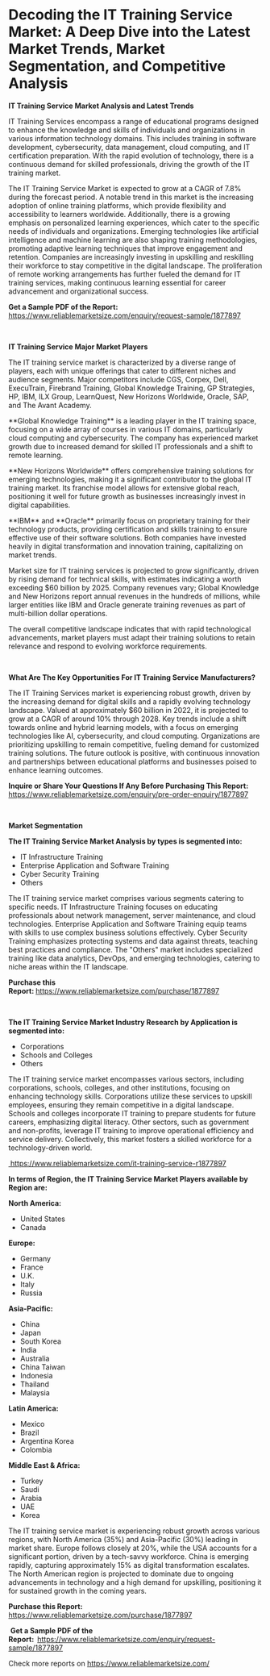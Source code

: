 <p><h1>Decoding the IT Training Service Market: A Deep Dive into the Latest Market Trends, Market Segmentation, and Competitive Analysis</h1></p><p><strong>IT Training Service Market Analysis and Latest Trends</strong></p>
<p><p>IT Training Services encompass a range of educational programs designed to enhance the knowledge and skills of individuals and organizations in various information technology domains. This includes training in software development, cybersecurity, data management, cloud computing, and IT certification preparation. With the rapid evolution of technology, there is a continuous demand for skilled professionals, driving the growth of the IT training market.</p><p>The IT Training Service Market is expected to grow at a CAGR of 7.8% during the forecast period. A notable trend in this market is the increasing adoption of online training platforms, which provide flexibility and accessibility to learners worldwide. Additionally, there is a growing emphasis on personalized learning experiences, which cater to the specific needs of individuals and organizations. Emerging technologies like artificial intelligence and machine learning are also shaping training methodologies, promoting adaptive learning techniques that improve engagement and retention. Companies are increasingly investing in upskilling and reskilling their workforce to stay competitive in the digital landscape. The proliferation of remote working arrangements has further fueled the demand for IT training services, making continuous learning essential for career advancement and organizational success.</p></p>
<p><strong>Get a Sample PDF of the Report:&nbsp;</strong> <a href="https://www.reliablemarketsize.com/enquiry/request-sample/1877897?utm_campaign=3262&utm_medium=2&utm_source=Github&utm_content=ia&utm_term=11032025&utm_id=it-training-service">https://www.reliablemarketsize.com/enquiry/request-sample/1877897</a></p>
<p>&nbsp;</p>
<p><strong>IT Training Service Major Market Players</strong></p>
<p><p>The IT training service market is characterized by a diverse range of players, each with unique offerings that cater to different niches and audience segments. Major competitors include CGS, Corpex, Dell, ExecuTrain, Firebrand Training, Global Knowledge Training, GP Strategies, HP, IBM, ILX Group, LearnQuest, New Horizons Worldwide, Oracle, SAP, and The Avant Academy.</p><p>**Global Knowledge Training** is a leading player in the IT training space, focusing on a wide array of courses in various IT domains, particularly cloud computing and cybersecurity. The company has experienced market growth due to increased demand for skilled IT professionals and a shift to remote learning. </p><p>**New Horizons Worldwide** offers comprehensive training solutions for emerging technologies, making it a significant contributor to the global IT training market. Its franchise model allows for extensive global reach, positioning it well for future growth as businesses increasingly invest in digital capabilities.</p><p>**IBM** and **Oracle** primarily focus on proprietary training for their technology products, providing certification and skills training to ensure effective use of their software solutions. Both companies have invested heavily in digital transformation and innovation training, capitalizing on market trends.</p><p>Market size for IT training services is projected to grow significantly, driven by rising demand for technical skills, with estimates indicating a worth exceeding $60 billion by 2025. Company revenues vary; Global Knowledge and New Horizons report annual revenues in the hundreds of millions, while larger entities like IBM and Oracle generate training revenues as part of multi-billion dollar operations.</p><p>The overall competitive landscape indicates that with rapid technological advancements, market players must adapt their training solutions to retain relevance and respond to evolving workforce requirements.</p></p>
<p>&nbsp;</p>
<p><strong>What Are The Key Opportunities For IT Training Service Manufacturers?</strong></p>
<p><p>The IT Training Services market is experiencing robust growth, driven by the increasing demand for digital skills and a rapidly evolving technology landscape. Valued at approximately $60 billion in 2022, it is projected to grow at a CAGR of around 10% through 2028. Key trends include a shift towards online and hybrid learning models, with a focus on emerging technologies like AI, cybersecurity, and cloud computing. Organizations are prioritizing upskilling to remain competitive, fueling demand for customized training solutions. The future outlook is positive, with continuous innovation and partnerships between educational platforms and businesses poised to enhance learning outcomes.</p></p>
<p><strong>Inquire or Share Your Questions If Any Before Purchasing This Report:</strong> <a href="https://www.reliablemarketsize.com/enquiry/pre-order-enquiry/1877897?utm_campaign=3262&utm_medium=2&utm_source=Github&utm_content=ia&utm_term=11032025&utm_id=it-training-service">https://www.reliablemarketsize.com/enquiry/pre-order-enquiry/1877897</a></p>
<p>&nbsp;</p>
<p><strong>Market Segmentation</strong></p>
<p><strong>The IT Training Service Market Analysis by types is segmented into:</strong></p>
<p><ul><li>IT Infrastructure Training</li><li>Enterprise Application and Software Training</li><li>Cyber Security Training</li><li>Others</li></ul></p>
<p><p>The IT training service market comprises various segments catering to specific needs. IT Infrastructure Training focuses on educating professionals about network management, server maintenance, and cloud technologies. Enterprise Application and Software Training equip teams with skills to use complex business solutions effectively. Cyber Security Training emphasizes protecting systems and data against threats, teaching best practices and compliance. The "Others" market includes specialized training like data analytics, DevOps, and emerging technologies, catering to niche areas within the IT landscape.</p></p>
<p><strong>Purchase this Report:&nbsp;</strong><a href="https://www.reliablemarketsize.com/purchase/1877897?utm_campaign=3262&utm_medium=2&utm_source=Github&utm_content=ia&utm_term=11032025&utm_id=it-training-service">https://www.reliablemarketsize.com/purchase/1877897</a></p>
<p>&nbsp;</p>
<p><strong>The IT Training Service Market Industry Research by Application is segmented into:</strong></p>
<p><ul><li>Corporations</li><li>Schools and Colleges</li><li>Others</li></ul></p>
<p><p>The IT training service market encompasses various sectors, including corporations, schools, colleges, and other institutions, focusing on enhancing technology skills. Corporations utilize these services to upskill employees, ensuring they remain competitive in a digital landscape. Schools and colleges incorporate IT training to prepare students for future careers, emphasizing digital literacy. Other sectors, such as government and non-profits, leverage IT training to improve operational efficiency and service delivery. Collectively, this market fosters a skilled workforce for a technology-driven world.</p></p>
<p><a href="https://www.reliablemarketsize.com/it-training-service-r1877897?utm_campaign=3262&utm_medium=2&utm_source=Github&utm_content=ia&utm_term=11032025&utm_id=it-training-service">&nbsp;https://www.reliablemarketsize.com/it-training-service-r1877897</a></p>
<p><strong>In terms of Region, the IT Training Service Market Players available by Region are:</strong></p>
<p>
    <p> <strong> North America: </strong>
        <ul>
            <li>United States</li>
            <li>Canada</li>
        </ul>
        </p> 
    <p> <strong> Europe: </strong>
        <ul>
            <li>Germany</li>
            <li>France</li>
            <li>U.K.</li>
            <li>Italy</li>
            <li>Russia</li>
        </ul>
        </p> 
    <p> <strong> Asia-Pacific: </strong>
        <ul>
            <li>China</li>
            <li>Japan</li>
            <li>South Korea</li>
            <li>India</li>
            <li>Australia</li>
            <li>China Taiwan</li>
            <li>Indonesia</li>
            <li>Thailand</li>
            <li>Malaysia</li>
        </ul>
        </p> 
    <p> <strong> Latin America: </strong>
        <ul>
            <li>Mexico</li>
            <li>Brazil</li>
            <li>Argentina Korea</li>
            <li>Colombia</li>
        </ul>
        </p> 
    <p> <strong> Middle East & Africa: </strong>
        <ul>
            <li>Turkey</li>
            <li>Saudi</li>
            <li>Arabia</li>
            <li>UAE</li>
            <li>Korea</li>
        </ul>
    </p>
    </p>
<p><p>The IT training service market is experiencing robust growth across various regions, with North America (35%) and Asia-Pacific (30%) leading in market share. Europe follows closely at 20%, while the USA accounts for a significant portion, driven by a tech-savvy workforce. China is emerging rapidly, capturing approximately 15% as digital transformation escalates. The North American region is projected to dominate due to ongoing advancements in technology and a high demand for upskilling, positioning it for sustained growth in the coming years.</p></p>
<p><strong>Purchase this Report: </strong><a href="https://www.reliablemarketsize.com/purchase/1877897?utm_campaign=3262&utm_medium=2&utm_source=Github&utm_content=ia&utm_term=11032025&utm_id=it-training-service">https://www.reliablemarketsize.com/purchase/1877897</a></p>
<p>&nbsp;<strong>Get a Sample PDF of the Report:&nbsp;&nbsp;</strong><a href="https://www.reliablemarketsize.com/enquiry/request-sample/1877897?utm_campaign=3262&utm_medium=2&utm_source=Github&utm_content=ia&utm_term=11032025&utm_id=it-training-service">https://www.reliablemarketsize.com/enquiry/request-sample/1877897</a></p>
<p><strong></strong></p>
<p>Check more reports on <a href="https://www.reliablemarketsize.com/?utm_campaign=3262&utm_medium=2&utm_source=Github&utm_content=ia&utm_term=11032025&utm_id=it-training-service">https://www.reliablemarketsize.com/</a></p>
